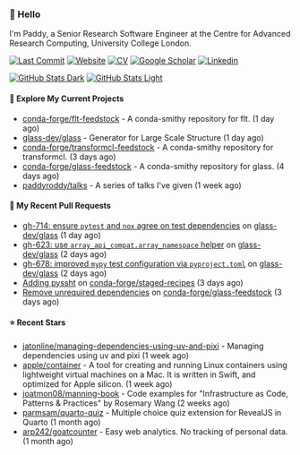 ### 👋 Hello

I'm Paddy, a Senior Research Software Engineer at the Centre for Advanced
Research Computing, University College London.

[![Last Commit](https://img.shields.io/github/last-commit/paddyroddy/paddyroddy/main?label=updated)](https://github.com/paddyroddy)
[![Website](https://img.shields.io/badge/GitHub%20Pages-222?logo=githubpages&logoColor=fff&style=for-the-badge&style=flat)](https://paddyroddy.github.io)
[![CV](https://img.shields.io/badge/CV-PDF-pink.svg)](https://paddyroddy.github.io/cv)
[![Google Scholar](https://img.shields.io/badge/Google%20Scholar-4285F4?logo=googlescholar&logoColor=fff&style=for-the-badge&style=flat)](https://scholar.google.com/citations?user=OFigHUwAAAAJ)
[![Linkedin](https://img.shields.io/badge/LinkedIn-0A66C2?logo=linkedin&logoColor=fff&style=for-the-badge&style=flat)](https://www.linkedin.com/in/patrickjamesroddy)

[![GitHub Stats Dark](https://github-readme-stats-paddyroddy.vercel.app/api?username=paddyroddy&disable_animations=true&hide_border=true&hide_title=true&include_all_commits=true&rank_icon=github&show=prs_merged,reviews&show_icons=true&theme=tokyonight)](https://github.com/paddyroddy/paddyroddy#gh-dark-mode-only)
[![GitHub Stats Light](https://github-readme-stats-paddyroddy.vercel.app/api?username=paddyroddy&disable_animations=true&hide_border=true&hide_title=true&include_all_commits=true&rank_icon=github&show=prs_merged,reviews&show_icons=true&theme=default)](https://github.com/paddyroddy/paddyroddy#gh-light-mode-only)

#### 👷 Explore My Current Projects

- [conda-forge/flt-feedstock](https://github.com/conda-forge/flt-feedstock) - A conda-smithy repository for flt.
  (1 day ago)
- [glass-dev/glass](https://github.com/glass-dev/glass) - Generator for Large Scale Structure
  (1 day ago)
- [conda-forge/transformcl-feedstock](https://github.com/conda-forge/transformcl-feedstock) - A conda-smithy repository for transformcl.
  (3 days ago)
- [conda-forge/glass-feedstock](https://github.com/conda-forge/glass-feedstock) - A conda-smithy repository for glass.
  (4 days ago)
- [paddyroddy/talks](https://github.com/paddyroddy/talks) - A series of talks I&#39;ve given
  (1 week ago)

#### 🔨 My Recent Pull Requests

- [gh-714: ensure `pytest` and `nox` agree on test dependencies](https://github.com/glass-dev/glass/pull/715) on [glass-dev/glass](https://github.com/glass-dev/glass)
  (1 day ago)
- [gh-623: use `array_api_compat.array_namespace` helper](https://github.com/glass-dev/glass/pull/711) on [glass-dev/glass](https://github.com/glass-dev/glass)
  (2 days ago)
- [gh-678: improved `mypy` test configuration via `pyproject.toml`](https://github.com/glass-dev/glass/pull/710) on [glass-dev/glass](https://github.com/glass-dev/glass)
  (2 days ago)
- [Adding pyssht](https://github.com/conda-forge/staged-recipes/pull/31261) on [conda-forge/staged-recipes](https://github.com/conda-forge/staged-recipes)
  (3 days ago)
- [Remove unrequired dependencies](https://github.com/conda-forge/glass-feedstock/pull/18) on [conda-forge/glass-feedstock](https://github.com/conda-forge/glass-feedstock)
  (3 days ago)

#### ⭐ Recent Stars

- [jatonline/managing-dependencies-using-uv-and-pixi](https://github.com/jatonline/managing-dependencies-using-uv-and-pixi) - Managing dependencies using uv and pixi
  (1 week ago)
- [apple/container](https://github.com/apple/container) - A tool for creating and running Linux containers using lightweight virtual machines on a Mac. It is written in Swift, and optimized for Apple silicon. 
  (1 week ago)
- [joatmon08/manning-book](https://github.com/joatmon08/manning-book) - Code examples for &#34;Infrastructure as Code, Patterns &amp; Practices&#34; by Rosemary Wang
  (2 weeks ago)
- [parmsam/quarto-quiz](https://github.com/parmsam/quarto-quiz) - Multiple choice quiz extension for RevealJS in Quarto
  (1 month ago)
- [arp242/goatcounter](https://github.com/arp242/goatcounter) - Easy web analytics. No tracking of personal data.
  (1 month ago)
